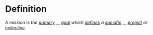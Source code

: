 # Definition

A _mission_ is _the_ [_primary_](base.md) __ [_goal_](goal.md) _which_ [_defines_](define.md) _a_ [_specific_](specific.md) __ [_project_](project.md) _or_ [_collective_](collective.md).
